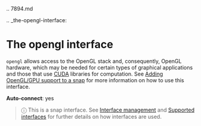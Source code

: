 .. 7894.md

.. _the-opengl-interface:

# The opengl interface

`opengl` allows access to the OpenGL stack and, consequently, OpenGL hardware, which may be needed for certain types of graphical applications and those that use [CUDA](https://en.wikipedia.org/wiki/CUDA) libraries for computation. See [Adding OpenGL/GPU support to a snap](adding-opengl-gpu-support-to-a-snap.md) for more information on how to use this interface.

**Auto-connect**: yes

> ⓘ  This is a snap interface. See [Interface management](interface-management.md) and [Supported interfaces](supported-interfaces.md) for further details on how interfaces are used.